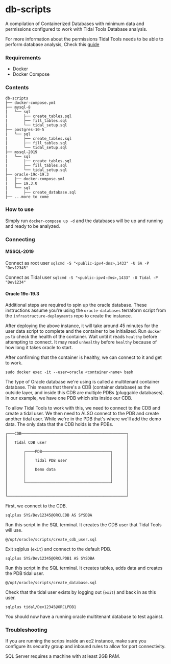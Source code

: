 # db-scripts

A compilation of Containerized Databases with minimum data and permissions configured to work with Tidal Tools Database analysis.

For more information about the permissions Tidal Tools needs to be able to perform database analysis, Check this [guide](https://guides.tidalmg.com/analyze-database.html)

### Requirements

- Docker
- Docker Compose

### Contents

```text
db-scripts
├── docker-compose.yml
├── mysql-8
|   └── sql
|       ├── create_tables.sql
|       ├── fill_tables.sql
|       └── tidal_setup.sql
├── postgres-10-5
|   └── sql
|       ├── create_tables.sql
|       ├── fill_tables.sql
|       └── tidal_setup.sql
├── mssql-2019
|   └── sql
|       ├── create_tables.sql
|       ├── fill_tables.sql
|       └── tidal_setup.sql
├── oracle-19c-19.3
|   ├── docker-compose.yml
|   ├── 19.3.0
|   └── sql
|       ├── create_database.sql
├── ...more to come

```

### How to use

Simply run `docker-compose up -d` and the databases will be up and running and ready to be analyzed.

### Connecting

#### MSSQL-2019

Connect as root user
`sqlcmd -S "<public-ipv4-dns>,1433" -U SA -P "Dev12345"`

Connect as Tidal user
`sqlcmd -S "<public-ipv4-dns>,1433" -U Tidal -P "Dev1234"`

#### Oracle 19c-19.3

Additional steps are required to spin up the oracle database. These instructions assume you're using the `oracle-databases` terraform script from the `infrastructure-deployments` repo to create the instance.

After deploying the above instance, it will take around 45 minutes for the user data script to complete and the container to be initialized. Run `docker ps` to check the health of the container. Wait until it reads `healthy` before attempting to connect. It may read `unhealthy` before `healthy` because of how long it takes oracle to start.

After confirming that the container is healthy, we can connect to it and get to work.

`sudo docker exec -it --user=oracle <container-name> bash`

The type of Oracle database we're using is called a multitenant container database. This means that there's a CDB (container database) as the outside layer, and inside this CDB are multiple PDBs (pluggable databases). In our example, we have one PDB which sits inside our CDB.

To allow Tidal Tools to work with this, we need to connect to the CDB and create a tidal user. We then need to ALSO connect to the PDB and create another tidal user. While we're in the PDB that's where we'll add the demo data. The only data that the CDB holds is the PDBs. 


    ┌───CDB──────────────────────────────────────────────┐
    │                                                    │
    │   Tidal CDB user                                   │
    │                                                    │
    │       ┌────PDB──────────────────────────────┐      │
    │       │                                     │      │
    │       │    Tidal PDB user                   │      │
    │       │                                     │      │
    │       │    Demo data                        │      │
    │       │                                     │      │
    │       │                                     │      │
    │       └─────────────────────────────────────┘      │
    │                                                    │
    │                                                    │
    └────────────────────────────────────────────────────┘


First, we connect to the CDB.

`sqlplus SYS/Dev12345@ORCLCDB AS SYSDBA`

Run this script in the SQL terminal. It creates the CDB user that Tidal Tools will use.

`@/opt/oracle/scripts/create_cdb_user.sql`

Exit sqlplus (`exit`) and connect to the default PDB.

`sqlplus SYS/Dev12345@ORCLPDB1 AS SYSDBA`

Run this script in the SQL terminal. It creates tables, adds data and creates the PDB tidal user.

`@/opt/oracle/scripts/create_database.sql`

Check that the tidal user exists by logging out (`exit`) and back in as this user.

`sqlplus tidal/Dev12345@ORCLPDB1`

You should now have a running oracle multitenant database to test against.

### Troubleshooting
If you are running the scrips inside an ec2 instance, make sure you configure its security group and inbound rules to allow for port connectivity.

SQL Server requires a machine with at least 2GB RAM.
